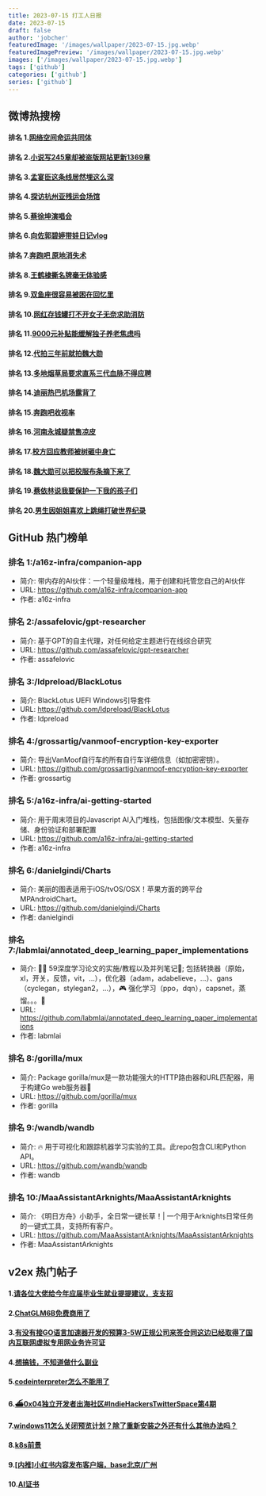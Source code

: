 ```yaml
---
title: 2023-07-15 打工人日报
date: 2023-07-15
draft: false
author: 'jobcher'
featuredImage: '/images/wallpaper/2023-07-15.jpg.webp'
featuredImagePreview: '/images/wallpaper/2023-07-15.jpg.webp'
images: ['/images/wallpaper/2023-07-15.jpg.webp']
tags: ['github']
categories: ['github']
series: ['github']
---
```


## 微博热搜榜

#### 排名 1.[网络空间命运共同体](https://s.weibo.com/weibo?q=网络空间命运共同体)
#### 排名 2.[小说写245章却被盗版网站更新1369章](https://s.weibo.com/weibo?q=小说写245章却被盗版网站更新1369章)
#### 排名 3.[孟宴臣这条线居然埋这么深](https://s.weibo.com/weibo?q=孟宴臣这条线居然埋这么深)
#### 排名 4.[探访杭州亚残运会场馆](https://s.weibo.com/weibo?q=探访杭州亚残运会场馆)
#### 排名 5.[蔡徐坤演唱会](https://s.weibo.com/weibo?q=蔡徐坤演唱会)
#### 排名 6.[向佐郭碧婷带娃日记vlog](https://s.weibo.com/weibo?q=向佐郭碧婷带娃日记vlog)
#### 排名 7.[奔跑吧 原地消失术](https://s.weibo.com/weibo?q=奔跑吧原地消失术)
#### 排名 8.[王鹤棣撕名牌毫无体验感](https://s.weibo.com/weibo?q=王鹤棣撕名牌毫无体验感)
#### 排名 9.[双鱼座很容易被困在回忆里](https://s.weibo.com/weibo?q=双鱼座很容易被困在回忆里)
#### 排名 10.[网红存钱罐打不开女子无奈求助消防](https://s.weibo.com/weibo?q=网红存钱罐打不开女子无奈求助消防)
#### 排名 11.[9000元补贴能缓解独子养老焦虑吗](https://s.weibo.com/weibo?q=9000元补贴能缓解独子养老焦虑吗)
#### 排名 12.[代拍三年前就拍魏大勋](https://s.weibo.com/weibo?q=代拍三年前就拍魏大勋)
#### 排名 13.[多地烟草局要求直系三代血脉不得应聘](https://s.weibo.com/weibo?q=多地烟草局要求直系三代血脉不得应聘)
#### 排名 14.[迪丽热巴机场露背了](https://s.weibo.com/weibo?q=迪丽热巴机场露背了)
#### 排名 15.[奔跑吧收视率](https://s.weibo.com/weibo?q=奔跑吧收视率)
#### 排名 16.[河南永城疑禁售凉皮](https://s.weibo.com/weibo?q=河南永城疑禁售凉皮)
#### 排名 17.[校方回应教师被树砸中身亡](https://s.weibo.com/weibo?q=校方回应教师被树砸中身亡)
#### 排名 18.[魏大勋可以把校服布条摘下来了](https://s.weibo.com/weibo?q=魏大勋可以把校服布条摘下来了)
#### 排名 19.[蔡依林说我要保护一下我的孩子们](https://s.weibo.com/weibo?q=蔡依林说我要保护一下我的孩子们)
#### 排名 20.[男生因姐姐喜欢上跳绳打破世界纪录](https://s.weibo.com/weibo?q=男生因姐姐喜欢上跳绳打破世界纪录)
## GitHub 热门榜单

### 排名 1:/a16z-infra/companion-app
- 简介: 带内存的AI伙伴：一个轻量级堆栈，用于创建和托管您自己的AI伙伴
- URL: https://github.com/a16z-infra/companion-app
- 作者: a16z-infra 

### 排名 2:/assafelovic/gpt-researcher
- 简介: 基于GPT的自主代理，对任何给定主题进行在线综合研究
- URL: https://github.com/assafelovic/gpt-researcher
- 作者: assafelovic 

### 排名 3:/ldpreload/BlackLotus
- 简介: BlackLotus UEFI Windows引导套件
- URL: https://github.com/ldpreload/BlackLotus
- 作者: ldpreload 

### 排名 4:/grossartig/vanmoof-encryption-key-exporter
- 简介: 导出VanMoof自行车的所有自行车详细信息（如加密密钥）。
- URL: https://github.com/grossartig/vanmoof-encryption-key-exporter
- 作者: grossartig 

### 排名 5:/a16z-infra/ai-getting-started
- 简介: 用于周末项目的Javascript AI入门堆栈，包括图像/文本模型、矢量存储、身份验证和部署配置
- URL: https://github.com/a16z-infra/ai-getting-started
- 作者: a16z-infra 

### 排名 6:/danielgindi/Charts
- 简介: 美丽的图表适用于iOS/tvOS/OSX！苹果方面的跨平台MPAndroidChart。
- URL: https://github.com/danielgindi/Charts
- 作者: danielgindi 

### 排名 7:/labmlai/annotated_deep_learning_paper_implementations
- 简介: 🧑‍🏫 59深度学习论文的实施/教程以及并列笔记📝; 包括转换器（原始，xl，开关，反馈，vit，…），优化器（adam，adabelieve，…）、gans（cyclegan，stylegan2，…），🎮 强化学习（ppo，dqn），capsnet，蒸馏。。。🧠
- URL: https://github.com/labmlai/annotated_deep_learning_paper_implementations
- 作者: labmlai 

### 排名 8:/gorilla/mux
- 简介: Package gorilla/mux是一款功能强大的HTTP路由器和URL匹配器，用于构建Go web服务器🦍
- URL: https://github.com/gorilla/mux
- 作者: gorilla 

### 排名 9:/wandb/wandb
- 简介: 🔥 用于可视化和跟踪机器学习实验的工具。此repo包含CLI和Python API。
- URL: https://github.com/wandb/wandb
- 作者: wandb 

### 排名 10:/MaaAssistantArknights/MaaAssistantArknights
- 简介: 《明日方舟》小助手，全日常一键长草！| 一个用于Arknights日常任务的一键式工具，支持所有客户。
- URL: https://github.com/MaaAssistantArknights/MaaAssistantArknights
- 作者: MaaAssistantArknights 

## v2ex 热门帖子

#### 1.[请各位大佬给今年应届毕业生就业提提建议，支支招](https://www.v2ex.com/t/956931#reply10)
#### 2.[ChatGLM6B免费商用了](https://www.v2ex.com/t/956925#reply9)
#### 3.[有没有接GO语言加速器开发的预算3-5W正规公司来签合同这边已经取得了国内互联网虚拟专用网业务许可证](https://www.v2ex.com/t/956924#reply7)
#### 4.[想搞钱，不知道做什么副业](https://www.v2ex.com/t/956933#reply3)
#### 5.[codeinterpreter怎么不能用了](https://www.v2ex.com/t/956929#reply1)
#### 6.[⛴️0x04独立开发者出海社区#IndieHackersTwitterSpace第4期](https://www.v2ex.com/t/956932#reply1)
#### 7.[windows11怎么关闭预览计划？除了重新安装之外还有什么其他办法吗？](https://www.v2ex.com/t/956926#reply1)
#### 8.[k8s前景](https://www.v2ex.com/t/956934#reply0)
#### 9.[[内推]小红书内容发布客户端，base北京/广州](https://www.v2ex.com/t/956936#reply0)
#### 10.[AI证书](https://www.v2ex.com/t/956927#reply0)
